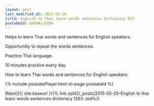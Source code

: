 ```yaml
---
layout: post
last_modified_at: 2021-03-29
title: English to Thai learn words sentences dictionary 973 
youtubeId: GoHbWjcbZUw
---
```

 
 
Helps to learn Thai words and sentences for English speakers.

Opportunitiy to repeat the words sentences. 

Practice Thai language. 
 
10 minutes practice every day. 
 
How to learn Thai words and sentences for English speakers 
 
{% include youtubePlayer.html id=page.youtubeId %}
 
 
[Next]({{ site.baseurl }}{% link  split2/_posts/2015-05-25-English to thai learn words sentences dictionary 1283 .md%})
 
